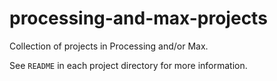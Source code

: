 # processing-and-max-projects

Collection of projects in Processing and/or Max.

See `README` in each project directory for more information.
